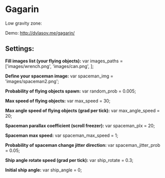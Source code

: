 # Gagarin
Low gravity zone:

Demo: http://dvlasov.me/gagarin/

## Settings:

**Fill images list (your flying objects):**
var images_paths = ['images/wrench.png', 'images/can.png', ]; 

**Define your spaceman image:**
var spaceman_img = 'images/spaceman2.png';                      

**Probability of flying objects spawn:**
var random_prob = 0.005;

**Max speed of flying objects:**
var max_speed = 30;

**Max angle speed of flying objects (grad per tick):**
var max_angle_speed = 20;

**Spaceman parallax coefficient (scroll freezer):**
var spaceman_plx = 20;

**Spaceman max speed:**
var spaceman_max_speed = 1;

**Probability of spaceman change jitter direction:**
var spaceman_jitter_prob = 0.05;

**Ship angle rotate speed (grad per tick):**
var ship_rotate = 0.3;

**Initial ship angle:**
var ship_angle = 0;
